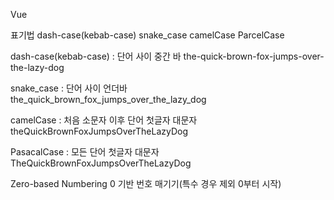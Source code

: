 Vue

표기법
  dash-case(kebab-case)
  snake_case
  camelCase
  ParcelCase

dash-case(kebab-case) : 단어 사이 중간 바
  the-quick-brown-fox-jumps-over-the-lazy-dog

snake_case : 단어 사이 언더바
  the_quick_brown_fox_jumps_over_the_lazy_dog

camelCase : 처음 소문자 이후 단어 첫글자 대문자
  theQuickBrownFoxJumpsOverTheLazyDog

PasacalCase : 모든 단어 첫글자 대문자
  TheQuickBrownFoxJumpsOverTheLazyDog

Zero-based Numbering
  0 기반 번호 매기기(특수 경우 제외 0부터 시작)